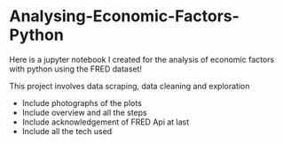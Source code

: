 # Analysing-Economic-Factors-Python
Here is a jupyter notebook I created for the analysis of economic factors with python using the FRED dataset!

This project involves data scraping, data cleaning and exploration

- Include photographs of the plots
- Include overview and all the steps
- Include acknowledgement of FRED Api at last
- Include all the tech used

